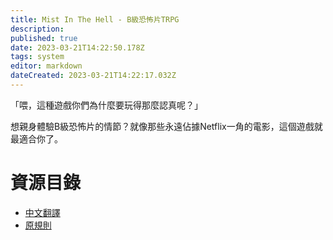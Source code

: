 ```yaml
---
title: Mist In The Hell - B級恐怖片TRPG
description: 
published: true
date: 2023-03-21T14:22:50.178Z
tags: system
editor: markdown
dateCreated: 2023-03-21T14:22:17.032Z
---
```


「喂，這種遊戲你們為什麼要玩得那麼認真呢？」

想親身體驗B級恐怖片的情節？就像那些永遠佔據Netflix一角的電影，這個遊戲就最適合你了。

# 資源目錄
- [中文翻譯](https://bbs.trpgrc.com/showthread.php?tid=293)
- [原規則](http://akiba.geocities.jp/ookamip/holler.html)
